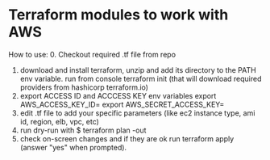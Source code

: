 # Terraform modules to work with AWS

How to use:
0. Checkout required .tf file from repo
1. download and install terraform, unzip and add its directory to the PATH env variable. run from console
terraform init (that will download  required providers from hashicorp terraform.io)
2. export ACCESS ID and ACCCESS KEY env variables 
export AWS_ACCESS_KEY_ID=
export AWS_SECRET_ACCESS_KEY=
3. edit .tf file to add your specific parameters (like ec2 instance type, ami id, region, elb, vpc, etc)
4. run dry-run with $ terraform plan -out <your planned actions file>
5. check on-screen changes and if they are ok run
terraform apply (answer "yes" when prompted).


